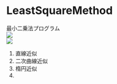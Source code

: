 # LeastSquareMethod
最小二乗法プログラム</br>
<img src="https://render.githubusercontent.com/render/math?math=\displaystyle J=\frac{1}{2}(\bf{y}_i-f(\bf{x_i}))^2"></br>
<img src="https://render.githubusercontent.com/render/math?math=\displaystyle f(\bf{x_i})=\theta_{0}x_i^{0}+\theta_1x_i^{1}+ \">

1) 直線近似</br>
2) 二次曲線近似</br>
3) 楕円近似</br>
4) 
